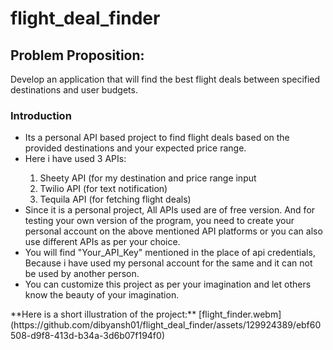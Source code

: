 # **flight_deal_finder**
<h2>Problem Proposition:</h2>
<p>Develop an application that will find the best flight deals between specified destinations and user budgets.</p>
<h3>Introduction</h3>
<ul>
<li>Its a personal API based project to find flight deals based on the provided destinations and your expected price range.</li>
  <li>Here i have used 3 APIs:</li>
  <ol>
    <li>Sheety API (for my destination and price range input </li>
    <li>Twilio API (for text notification) </li> 
    <li>Tequila API (for fetching flight deals)</li>
  </ol>
<li>Since it is a personal project, All APIs used are of free version. And for testing your own version of the program, you need to create your personal account on the above mentioned API platforms or you can also use different APIs as per your choice.</li>
<li>You will find "Your_API_Key" mentioned in the place of api credentials, Because i have used my personal account for the same and it can not be used by another person.</li>
<li>You can customize this project as per your imagination and let others know the beauty of your imagination.</li>
</ul>
**Here is a short illustration of the project:**
[flight_finder.webm](https://github.com/dibyansh01/flight_deal_finder/assets/129924389/ebf60508-d9f8-413d-b34a-3d6b07f194f0)

